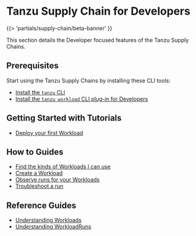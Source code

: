 # Tanzu Supply Chain for Developers

{{> 'partials/supply-chain/beta-banner' }}

This section details the Developer focused features of the Tanzu Supply Chains.

## Prerequisites

Start using the Tanzu Supply Chains by installing these CLI tools:

* [Install the `tanzu` CLI](../../install-tanzu-cli.hbs.md#install-the-tanzu-cli)
* [Install the `tanzu workload` CLI plug-in for Developers](./how-to/install-the-cli.hbs.md)

## Getting Started with Tutorials

* [Deploy your first Workload](./tutorials/deploy-your-first-workload.hbs.md)

## How to Guides

* [Find the kinds of Workloads I can use](./how-to/discover-workloads.hbs.md)
* [Create a Workload](./how-to/create-workloads.hbs.md)
* [Observe runs for your Workloads](./how-to/observe-runs.hbs.md)
* [Troubleshoot a run](./how-to/troubleshooting.hbs.md)

## Reference Guides

* [Understanding Workloads](./explanation/workloads.hbs.md)
* [Understanding WorkloadRuns](./explanation/workload-runs.hbs.md)

